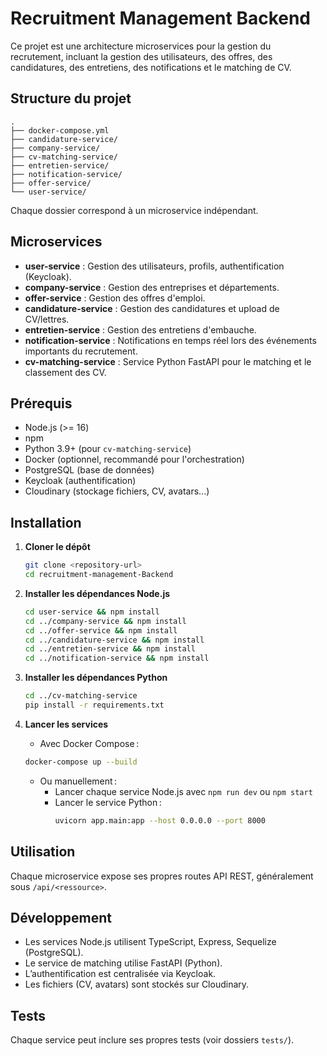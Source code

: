 # Recruitment Management Backend

Ce projet est une architecture microservices pour la gestion du recrutement, incluant la gestion des utilisateurs, des offres, des candidatures, des entretiens, des notifications et le matching de CV.

## Structure du projet

```
.
├── docker-compose.yml
├── candidature-service/
├── company-service/
├── cv-matching-service/
├── entretien-service/
├── notification-service/
├── offer-service/
└── user-service/
```

Chaque dossier correspond à un microservice indépendant.

## Microservices

- **user-service** : Gestion des utilisateurs, profils, authentification (Keycloak).
- **company-service** : Gestion des entreprises et départements.
- **offer-service** : Gestion des offres d'emploi.
- **candidature-service** : Gestion des candidatures et upload de CV/lettres.
- **entretien-service** : Gestion des entretiens d'embauche.
- **notification-service** : Notifications en temps réel lors des événements importants du recrutement.
- **cv-matching-service** : Service Python FastAPI pour le matching et le classement des CV.

## Prérequis

- Node.js (>= 16)
- npm
- Python 3.9+ (pour `cv-matching-service`)
- Docker (optionnel, recommandé pour l'orchestration)
- PostgreSQL (base de données)
- Keycloak (authentification)
- Cloudinary (stockage fichiers, CV, avatars...)

## Installation

1. **Cloner le dépôt**

   ```sh
   git clone <repository-url>
   cd recruitment-management-Backend
   ```

2. **Installer les dépendances Node.js**

   ```sh
   cd user-service && npm install
   cd ../company-service && npm install
   cd ../offer-service && npm install
   cd ../candidature-service && npm install
   cd ../entretien-service && npm install
   cd ../notification-service && npm install
   ```

3. **Installer les dépendances Python**

   ```sh
   cd ../cv-matching-service
   pip install -r requirements.txt
   ```

4. **Lancer les services**
   - Avec Docker Compose :
   ```sh
   docker-compose up --build
   ```
   - Ou manuellement :
     - Lancer chaque service Node.js avec `npm run dev` ou `npm start`
     - Lancer le service Python :
       ```sh
       uvicorn app.main:app --host 0.0.0.0 --port 8000
       ```

## Utilisation

Chaque microservice expose ses propres routes API REST, généralement sous `/api/<ressource>`.

## Développement

- Les services Node.js utilisent TypeScript, Express, Sequelize (PostgreSQL).
- Le service de matching utilise FastAPI (Python).
- L’authentification est centralisée via Keycloak.
- Les fichiers (CV, avatars) sont stockés sur Cloudinary.

## Tests

Chaque service peut inclure ses propres tests (voir dossiers `tests/`).

